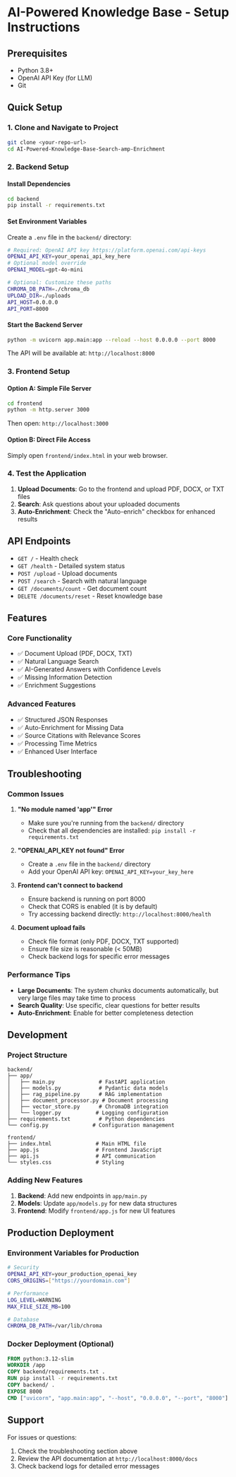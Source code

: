 # AI-Powered Knowledge Base - Setup Instructions

## Prerequisites

- Python 3.8+
- OpenAI API Key (for LLM)
- Git

## Quick Setup

### 1. Clone and Navigate to Project
```bash
git clone <your-repo-url>
cd AI-Powered-Knowledge-Base-Search-amp-Enrichment
```

### 2. Backend Setup

#### Install Dependencies
```bash
cd backend
pip install -r requirements.txt
```

#### Set Environment Variables
Create a `.env` file in the `backend/` directory:
```bash
# Required: OpenAI API key https://platform.openai.com/api-keys
OPENAI_API_KEY=your_openai_api_key_here
# Optional model override
OPENAI_MODEL=gpt-4o-mini

# Optional: Customize these paths
CHROMA_DB_PATH=./chroma_db
UPLOAD_DIR=./uploads
API_HOST=0.0.0.0
API_PORT=8000
```

#### Start the Backend Server
```bash
python -m uvicorn app.main:app --reload --host 0.0.0.0 --port 8000
```

The API will be available at: `http://localhost:8000`

### 3. Frontend Setup

#### Option A: Simple File Server
```bash
cd frontend
python -m http.server 3000
```
Then open: `http://localhost:3000`

#### Option B: Direct File Access
Simply open `frontend/index.html` in your web browser.

### 4. Test the Application

1. **Upload Documents**: Go to the frontend and upload PDF, DOCX, or TXT files
2. **Search**: Ask questions about your uploaded documents
3. **Auto-Enrichment**: Check the "Auto-enrich" checkbox for enhanced results

## API Endpoints

- `GET /` - Health check
- `GET /health` - Detailed system status  
- `POST /upload` - Upload documents
- `POST /search` - Search with natural language
- `GET /documents/count` - Get document count
- `DELETE /documents/reset` - Reset knowledge base

## Features

### Core Functionality
- ✅ Document Upload (PDF, DOCX, TXT)
- ✅ Natural Language Search
- ✅ AI-Generated Answers with Confidence Levels
- ✅ Missing Information Detection
- ✅ Enrichment Suggestions

### Advanced Features
- ✅ Structured JSON Responses
- ✅ Auto-Enrichment for Missing Data
- ✅ Source Citations with Relevance Scores
- ✅ Processing Time Metrics
- ✅ Enhanced User Interface

## Troubleshooting

### Common Issues

1. **"No module named 'app'" Error**
   - Make sure you're running from the `backend/` directory
   - Check that all dependencies are installed: `pip install -r requirements.txt`

2. **"OPENAI_API_KEY not found" Error**
   - Create a `.env` file in the `backend/` directory
   - Add your OpenAI API key: `OPENAI_API_KEY=your_key_here`

3. **Frontend can't connect to backend**
   - Ensure backend is running on port 8000
   - Check that CORS is enabled (it is by default)
   - Try accessing backend directly: `http://localhost:8000/health`

4. **Document upload fails**
   - Check file format (only PDF, DOCX, TXT supported)
   - Ensure file size is reasonable (< 50MB)
   - Check backend logs for specific error messages

### Performance Tips

- **Large Documents**: The system chunks documents automatically, but very large files may take time to process
- **Search Quality**: Use specific, clear questions for better results
- **Auto-Enrichment**: Enable for better completeness detection

## Development

### Project Structure
```
backend/
├── app/
│   ├── main.py              # FastAPI application
│   ├── models.py            # Pydantic data models
│   ├── rag_pipeline.py      # RAG implementation
│   ├── document_processor.py # Document processing
│   ├── vector_store.py      # ChromaDB integration
│   └── logger.py           # Logging configuration
├── requirements.txt         # Python dependencies
└── config.py              # Configuration management

frontend/
├── index.html              # Main HTML file
├── app.js                  # Frontend JavaScript
├── api.js                  # API communication
└── styles.css              # Styling
```

### Adding New Features

1. **Backend**: Add new endpoints in `app/main.py`
2. **Models**: Update `app/models.py` for new data structures
3. **Frontend**: Modify `frontend/app.js` for new UI features

## Production Deployment

### Environment Variables for Production
```bash
# Security
OPENAI_API_KEY=your_production_openai_key
CORS_ORIGINS=["https://yourdomain.com"]

# Performance
LOG_LEVEL=WARNING
MAX_FILE_SIZE_MB=100

# Database
CHROMA_DB_PATH=/var/lib/chroma
```

### Docker Deployment (Optional)
```dockerfile
FROM python:3.12-slim
WORKDIR /app
COPY backend/requirements.txt .
RUN pip install -r requirements.txt
COPY backend/ .
EXPOSE 8000
CMD ["uvicorn", "app.main:app", "--host", "0.0.0.0", "--port", "8000"]
```

## Support

For issues or questions:
1. Check the troubleshooting section above
2. Review the API documentation at `http://localhost:8000/docs`
3. Check backend logs for detailed error messages
